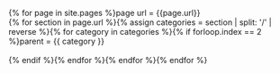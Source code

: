 ---
---

{% for page in site.pages %}page url = {{page.url}}<br>{% for section in page.url %}{% assign categories = section | split: '/' | reverse %}{% for category in categories %}{% if forloop.index == 2 %}parent = {{ category }}<br><br>{% endif %}{% endfor %}{% endfor %}{% endfor %}
